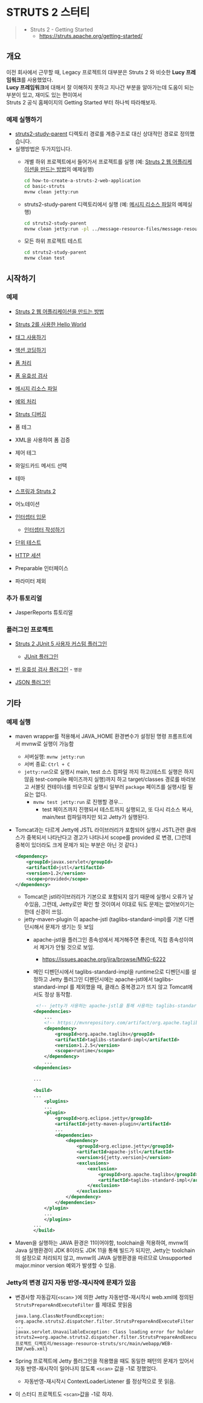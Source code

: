 # STRUTS 2 스터티

> * Struts 2 - Getting Started
>   * https://struts.apache.org/getting-started/

## 개요

이전 회사에서 근무할 때, Legacy 프로젝트의 대부분은 Struts 2 와 비슷한 **Lucy 프레임워크**를 사용했었다.<br>**Lucy 프레임워크**에 대해서 잘 이해하지 못하고 지나간 부분을 알아가는데 도움이 되는 부분이 있고, 재미도 있는 편이여서<br>Struts 2 공식 홈페이지의 Getting Started 부터 하나씩 따라해보자.



### 예제 실행하기

* [struts2-study-parent](struts2-study-parent) 디렉토리 경로를 계층구조로 대신 상대적인 경로로 정의했습니다.
* 실행방법은 두가지입니다.
  * 개별 하위 프로젝트에서 들어가서 프로젝트를 실행 (예: [Struts 2 웹 어플리케이션을 만드는 방법](how-to-create-a-struts-2-web-application)의 예제실행)

    ```bash
    cd how-to-create-a-struts-2-web-application
    cd basic-struts
    mvnw clean jetty:run
    ```
    
  * struts2-study-parent 디렉토리에서 실행  (예: [메시지 리소스 파일](message-resource-files)의 예제실행)

    ```bash
    cd struts2-study-parent
    mvnw clean jetty:run -pl ../message-resource-files/message-resource-struts -am
    ```

  * 모든 하위 프로젝트 테스트

    ```bash
    cd struts2-study-parent
    mvnw clean test
    ```

     

## 시작하기

### 예제

* [Struts 2 웹 어플리케이션을 만드는 방법](how-to-create-a-struts-2-web-application)
* [Struts 2를 사용한 Hello World](hello-world-using-struts-2)
* [태그 사용하기](using-tags)
* [액션 코딩하기](coding-actions)
* [폼 처리](processing-forms)
* [폼 유효성 검사](form-validation)
* [메시지 리소스 파일](message-resource-files)
* [예외 처리](exception-handling)
* [Struts 디버깅](debugging-struts)
* 폼 테그
* XML을 사용하여 폼 검증
* 제어 테그
* 와일드카드 메서드 선택
* 테마
* [스프링과 Struts 2](spring-and-struts-2)
* 어노테이션
* [인터셉터 입문](introducing-interceptors)
  * [인터셉터 작성하기](introducing-interceptors/writing-interceptors.md)

* [단위 테스트](unit-testing)
* [HTTP 세션](http-session)
* Preparable 인터페이스
* 파라미터 제외

### 추가 튜토리얼
* JasperReports 튜토리얼

### 플러그인 프로젝트

* [Struts 2 JUnit 5 사용자 커스텀 플러그인](plugins/struts2-junit5-user-custom-plugin)
  * [JUnit 플러그인](plugins/struts2-junit5-user-custom-plugin/junit-plugin.md)

* [빈 유효성 검사 플러그인](https://struts.apache.org/plugins/bean-validation/) - `영문`
* [JSON 플러그인](plugins/json-plugin/)



## 기타

### 예제 실행

* maven wrapper를 적용해서 JAVA_HOME 환경변수가 설정된 명령 프롬프트에서 mvnw로 실행이 가능함
  * 서버실행:  `mvnw jetty:run`
  * 서버 종료: `Ctrl + C` 
  * `jetty:run`으로 실행시 main, test 소스 컴파일 까지 하고(테스트 실행은 하지 않음 test-compile 페이즈까지 실행)까지 하고 target/classes 경로를 바라보고 서블릿 컨테이너를 띄우므로 실행시 일부러 `package` 페이즈를 실행시킬 필요는 없다.
    * `mvnw test jetty:run` 로 진행할 경우...
      * test 페이즈까지 진행되서 테스트까지 실행되고, 또 다시 리소스 복사, main/test 컴파일까지만 되고 Jetty가 실행된다.
  
* Tomcat과는 다르게 Jetty에 JSTL 라이브러리가 포함되어 실행시 JSTL관련 클래스가 중복되서 나타난다고 경고가 나타나서 scope를 provided 로 변경, (그런데 중복이 있더라도 크게 문제가 되는 부분은 아닌 것 같다.)

  ```xml
  <dependency>
      <groupId>javax.servlet</groupId>
      <artifactId>jstl</artifactId>
      <version>1.2</version>
      <scope>provided</scope> 
  </dependency>
  ```

  * Tomcat은 jstl라이브러리가 기본으로 포함되지 않기 때문에 실행시 오류가 날 수있음, 그런데, Jetty로만 확인 할 것이여서 이대로 둬도 문제는 없어보이기는한데 신경이 쓰임.
  * jetty-maven-plugin 이 apache-jstl (taglibs-standard-impl)를 기본 디펜던시해서 문제가 생기는 듯 보임
    * apache-jstl을 플러그인 종속성에서 제거해주면 좋은데, 직접 종속성이여서 제거가 안될 것으로 보임.
      * https://issues.apache.org/jira/browse/MNG-6222
      
    * 메인 디펜던시에서 taglibs-standard-impl을 runtime으로 디펜던시를 설정하고 Jetty 플러그인 디펜던시에는 apache-jstl에서 taglibs-standard-impl 를 제외했을 때, 클래스 중복경고가 뜨지 않고 Tomcat에서도 정상 동작함.
    
      ```xml
       <!-- jetty가 사용하는 apache-jstl을 통해 사용하는 taglibs-standard-impl 모듈이 Tomcat 8.5에서도 잘 동작한다. -->
      <dependencies>
          ...
          <!-- https://mvnrepository.com/artifact/org.apache.taglibs/taglibs-standard-impl -->
          <dependency>
              <groupId>org.apache.taglibs</groupId>
              <artifactId>taglibs-standard-impl</artifactId>
              <version>1.2.5</version>
              <scope>runtime</scope>
          </dependency>
          ...
      <dependencies>
          
      ...
          
      <build>
      ...
          <plugins>
          ...
          <plugin>
              <groupId>org.eclipse.jetty</groupId>
              <artifactId>jetty-maven-plugin</artifactId>
              ...
              <dependencies>
                  <dependency>
                      <groupId>org.eclipse.jetty</groupId>
                      <artifactId>apache-jstl</artifactId>
                      <version>${jetty.version}</version>
                      <exclusions>
                          <exclusion>
                              <groupId>org.apache.taglibs</groupId>
                              <artifactId>taglibs-standard-impl</artifactId>
                          </exclusion>
                      </exclusions>
                  </dependency>
              </dependencies>
          </plugin>    
          ...
          </plugins>
      ...
      </build>    
      ```
      
      

* Maven을 실행하는 JAVA 환경은 11이어야함, toolchain을 적용하여, mvnw의 Java 실행환경이 JDK 8이라도 JDK 11을 통해 빌드가 되지만, Jetty는 toolchain의 설정으로 처리되지 않고, mvnw의 JAVA 실행환경을 따르므로 Unsupported major.minor version 예외가 발생할 수 있음.

### Jetty의 변경 감지 자동 반영-재시작에 문제가 있음

* 변경사항 자동감지(`<scan>` )에 의한 Jetty 자동반영-재시작시 web.xml에 정의된 `StrutsPrepareAndExecuteFilter` 를 제대로 못읽음

    ```
    java.lang.ClassNotFoundException: org.apache.struts2.dispatcher.filter.StrutsPrepareAndExecuteFilter
    ...
    javax.servlet.UnavailableException: Class loading error for holder struts2==org.apache.struts2.dispatcher.filter.StrutsPrepareAndExecuteFilter@1ddaa7db{inst=false,async=false,src=DESCRIPTOR:file:///C:/프로젝트_디렉토리/message-resource-struts/src/main/webapp/WEB-INF/web.xml}
    ```
* Spring 프로젝트에 Jetty 플러그인을 적용했을 때도 동일한 패턴의 문제가 있어서 자동 반영-재시작이 일어나지 않도록 `<scan>` 값을 -1로 정했었다.
  * 자동반영-재시작시 ContextLoaderListener 를 정상적으로 못 읽음.
  
* 이 스터디 프로젝트도 `<scan>`값을 -1로 하자. 	

